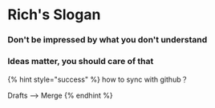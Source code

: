 # Rich's Slogan

### Don't be impressed by what you don't understand

### Ideas matter, you should care of that



{% hint style="success" %}
how to sync with github？

Drafts --&gt; Merge
{% endhint %}



